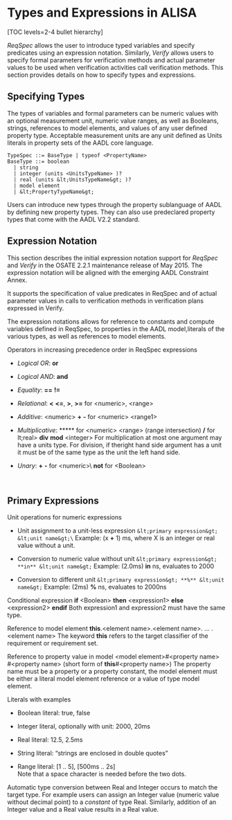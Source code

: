 # Types and Expressions in ALISA

[TOC levels=2-4 bullet hierarchy]

*ReqSpec* allows the user to introduce typed variables and specify
predicates using an expression notation. Similarly, *Verify* allows users to specify formal parameters
for verification methods and actual parameter values to be used when
verification activities call verification methods. This section provides
details on how to specify types and expressions.

## Specifying Types

The types of variables and formal parameters can be numeric values with an optional measurement unit, numeric value ranges, as well as Booleans, strings, references to model elements, and values of any user defined property type. Acceptable measurement units are any unit defined as Units literals in property sets of the AADL core language. 

```
TypeSpec ::= BaseType | typeof <PropertyName>
BaseType ::= boolean 
  | string 
  | integer (units <UnitsTypeName> )?
  | real (units &lt;UnitsTypeName&gt; )? 
  | model element 
  | &lt;PropertyTypeName&gt;
```

Users can introduce new types through the property sublanguage of AADL by defining new property types. They can also use predeclared property types that come with the AADL V2.2 standard.

## Expression Notation

This section describes the initial expression notation support for
*ReqSpec* and *Verify* in the OSATE 2.2.1 maintenance release of May
2015. The expression notation will be aligned with the emerging AADL
Constraint Annex.

It supports the specification of value predicates in ReqSpec and of
actual parameter values in calls to verification methods in verification
plans expressed in Verify.

The expression notations allows for reference to constants and compute
variables defined in ReqSpec, to properties in the AADL model,literals
of the various types, as well as references to model elements.

Operators in increasing precedence order in ReqSpec expressions

* *Logical OR*: **or** 

* *Logical AND*: **and** 

* *Equality*: **==** **!=** 

* *Relational*: **&lt;** **&lt;=**, **&gt;**, **&gt;=** for &lt;numeric&gt;, &lt;range&gt;

* *Additive*: &lt;numeric&gt; **+**  **-** for &lt;numeric&gt; &lt;range1&gt; 

* *Multiplicative*: *****  for &lt;numeric&gt; &lt;range&gt; (range intersection) **/** for lt;real&gt;  **div** **mod** &lt;integer&gt;  For multiplication at most one argument may have a units type. For division, if theright hand side argument has a unit it must be of the same type as the unit the left hand side.         

* *Unary*: **+** **-** for &lt;numeric&gt;\  **not** for &lt;Boolean&gt; 

 
## Primary Expressions

Unit operations for numeric
expressions

* Unit assignment to a
unit-less expression
 `&lt;primary expression&gt; &lt;unit name&gt;\`
 Example: (x **+** 1) ms, where X is an integer or real value without a
unit.

* Conversion to numeric value
without unit
 `&lt;primary expression&gt; **in** &lt;unit name&gt;` 
 Example: (2.0ms) **in** ns, evaluates to 2000

* Conversion to different unit
 `&lt;primary expression&gt; **%** &lt;unit name&gt;`
 Example: (2ms) **%** ns, evaluates to 2000ns

Conditional expression 
**if** &lt;Boolean&gt; **then** &lt;expression1&gt; **else**
&lt;expression2&gt; **endif**
 Both expression1 and expression2 must have the same type.

Reference to model element
 **this**.&lt;element name&gt;.&lt;element name&gt;. … .&lt;element
name&gt;
 The keyword **this** refers to the target classifier of the requirement
or requirement set.

Reference to property value
in model
 &lt;model element&gt;\#&lt;property name&gt;\
 \#&lt;property name&gt; (short form of **this**\#&lt;property
name&gt;)
 The property name must be a property or a property constant, the model
element must be either a literal model element reference or a value of
type model element.

Literals with examples

* Boolean literal: true,
false

* Integer literal, optionally
with unit: 2000, 20ms

* Real literal: 12.5, 2.5ms

* String literal: “strings
are enclosed in double quotes”

* Range literal: \[1 .. 5\],
\[500ms .. 2s\]\
 Note that a space character is needed before the two dots.

Automatic type conversion
between Real and Integer occurs to match the target type. For example
users can assign an Integer value (numeric value without decimal point)
to a *constant* of type Real. Similarly, addition of an Integer value
and a Real value results in a Real value.


